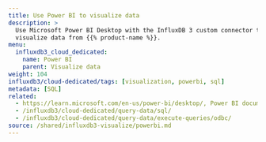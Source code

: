 ```yaml
---
title: Use Power BI to visualize data
description: >
  Use Microsoft Power BI Desktop with the InfluxDB 3 custom connector to query and
  visualize data from {{% product-name %}}.
menu:
  influxdb3_cloud_dedicated:
    name: Power BI
    parent: Visualize data
weight: 104
influxdb3/cloud-dedicated/tags: [visualization, powerbi, sql]
metadata: [SQL]
related:
  - https://learn.microsoft.com/en-us/power-bi/desktop/, Power BI documentation
  - /influxdb3/cloud-dedicated/query-data/sql/
  - /influxdb3/cloud-dedicated/query-data/execute-queries/odbc/
source: /shared/influxdb3-visualize/powerbi.md
---
```


<!-- //SOURCE content/shared/influxdb3-visualize/powerbi.md -->
